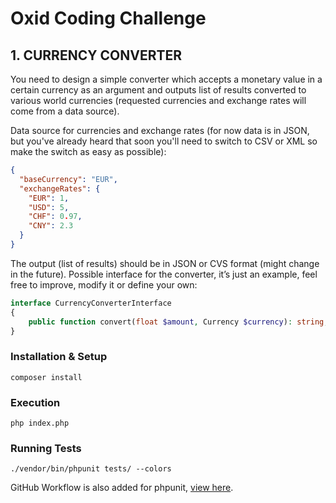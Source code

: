 # Oxid Coding Challenge

## 1. CURRENCY CONVERTER

You need to design a simple converter which accepts a monetary value in a certain currency as an argument and outputs
list of results converted to various world currencies (requested currencies and exchange rates will come from a data
source).

Data source for currencies and exchange rates (for now data is in JSON, but you've already heard that soon you'll need
to switch to CSV or XML so make the switch as easy as possible):

```json
{
  "baseCurrency": "EUR",
  "exchangeRates": {
    "EUR": 1,
    "USD": 5,
    "CHF": 0.97,
    "CNY": 2.3
  }
}
```

The output (list of results) should be in JSON or CVS format (might change in the future). Possible interface for the
converter, it’s just an example, feel free to improve, modify it or define your own:

```php
interface CurrencyConverterInterface
{ 
    public function convert(float $amount, Currency $currency): string;
}
```

### Installation & Setup
```console
composer install
```
### Execution

```console
php index.php
```
### Running Tests

```console
./vendor/bin/phpunit tests/ --colors
```

GitHub Workflow is also added for phpunit, [view here](https://github.com/mubasharkk/oxid/blob/master/.github/workflows/ci.yml]).